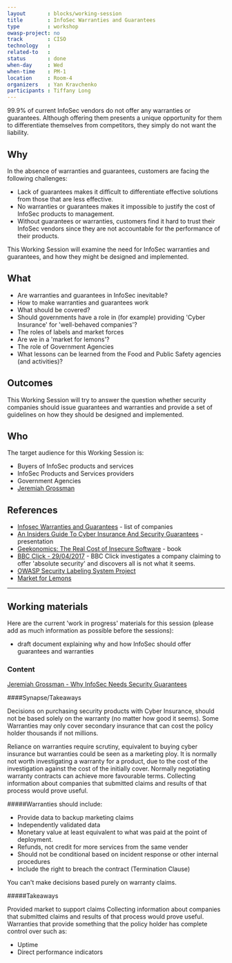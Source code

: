```yaml
---
layout       : blocks/working-session
title        : InfoSec Warranties and Guarantees
type         : workshop
owasp-project: no
track        : CISO
technology   :
related-to   :
status       : done
when-day     : Wed
when-time    : PM-1
location     : Room-4
organizers   : Yan Kravchenko
participants : Tiffany Long
---
```


99.9% of current InfoSec vendors do not offer any warranties or guarantees. Although offering them presents a unique opportunity for them to differentiate themselves from competitors, they simply do not want the liability.

## Why

In the absence of warranties and guarantees, customers are facing the following challenges:
- Lack of guarantees makes it difficult to differentiate effective solutions from those that are less effective.
- No warranties or guarantees makes it impossible to justify the cost of InfoSec products to management.
- Without guarantees or warranties, customers find it hard to trust their InfoSec vendors since they are not accountable for the performance of their products.

This Working Session will examine the need for InfoSec warranties and guarantees, and how they might be designed and implemented.


## What

 - Are warranties and guarantees in InfoSec inevitable?
 - How to make warranties and guarantees work
 - What should be covered?
 - Should governments have a role in (for example) providing 'Cyber Insurance' for 'well-behaved companies'?
 - The roles of labels and market forces
 - Are we in a 'market for lemons'?
 - The role of Government Agencies
 - What lessons can be learned from the Food and Public Safety agencies (and activities)?
 
## Outcomes

This Working Session will try to answer the question whether security companies should issue guarantees and warranties and provide a set of guidelines on how they should be designed and implemented.

## Who

The target audience for this Working Session is:

 - Buyers of InfoSec products and services
 - InfoSec Products and Services providers
 - Government Agencies
 - [Jeremiah Grossman](https://twitter.com/jeremiahg)

## References

 - [Infosec Warranties and Guarantees](http://blog.jeremiahgrossman.com/2017/02/infosec-warranties-and-guarantees.html) - list of companies
 - [An Insiders Guide To Cyber Insurance And Security Guarantees](https://www.blackhat.com/docs/us-16/materials/us-16-Grossman-An-Insiders-Guide-To-Cyber-Insurance-And-Security-Guarantees.pdf) - presentation
 - [Geekonomics: The Real Cost of Insecure Software](https://www.amazon.com/Geekonomics-Real-Insecure-Software-paperback/dp/0321735978) - book
 - [BBC Click - 29/04/2017](https://www.bbc.co.uk/programmes/b08p1nts) - BBC Click investigates a company claiming to offer 'absolute security' and discovers all is not what it seems.
 - [OWASP Security Labeling System Project](https://www.owasp.org/index.php/OWASP_Security_Labeling_System_Project)
 - [Market for Lemons](https://en.wikipedia.org/wiki/The_Market_for_Lemons)
 
---

## Working materials
Here are the current 'work in progress' materials for this session (please add as much information as possible before the sessions):
- draft document explaining why and how InfoSec should offer guarantees and warranties

### Content

[Jeremiah Grossman - Why InfoSec Needs Security Guarantees](https://www.slideshare.net/jeremiahgrossman/no-more-snake-oil-why-infosec-needs-security-guarantees)


####Synapse/Takeaways

Decisions on purchasing security products with Cyber Insurance, should not be based solely on the warranty (no matter how good it seems). Some Warranties may only cover secondary insurance that can cost the policy holder thousands if not millions.

Reliance on warranties require scrutiny, equivalent to buying cyber insurance but warranties could be seen as a marketing ploy. It is normally not worth investigating a warranty for a product, due to the cost of the investigation against the cost of the initially cover. Normally negotiating warranty contracts can achieve more favourable terms. Collecting information about companies that submitted claims and results of that process would prove useful.

#####Warranties should include:

- Provide data to backup marketing claims
- Independently validated data
- Monetary value at least equivalent to what was paid at the point of deployment.
- Refunds, not credit for more services from the same vender
- Should not be conditional based on incident response or other internal procedures
- Include the right to breach the contract (Termination Clause)

You can't make decisions based purely on warranty claims.

#####Takeaways

Provided market to support claims
Collecting information about companies that submitted claims and results of that process would prove useful.
Warranties that provide something that the policy holder has complete control over such as:
- Uptime
- Direct performance indicators 
